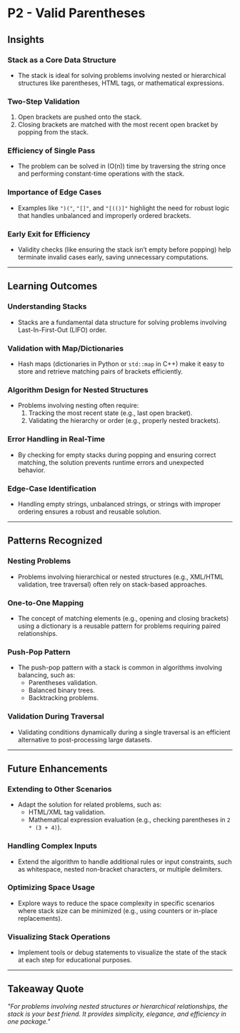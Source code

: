 # **P2 - Valid Parentheses**

## **Insights**

### **Stack as a Core Data Structure**
- The stack is ideal for solving problems involving nested or hierarchical structures like parentheses, HTML tags, or mathematical expressions.

### **Two-Step Validation**
1. Open brackets are pushed onto the stack.
2. Closing brackets are matched with the most recent open bracket by popping from the stack.

### **Efficiency of Single Pass**
- The problem can be solved in \(O(n)\) time by traversing the string once and performing constant-time operations with the stack.

### **Importance of Edge Cases**
- Examples like `")("`, `"[]"`, and `"[(()]"` highlight the need for robust logic that handles unbalanced and improperly ordered brackets.

### **Early Exit for Efficiency**
- Validity checks (like ensuring the stack isn’t empty before popping) help terminate invalid cases early, saving unnecessary computations.

---

## **Learning Outcomes**

### **Understanding Stacks**
- Stacks are a fundamental data structure for solving problems involving Last-In-First-Out (LIFO) order.

### **Validation with Map/Dictionaries**
- Hash maps (dictionaries in Python or `std::map` in C++) make it easy to store and retrieve matching pairs of brackets efficiently.

### **Algorithm Design for Nested Structures**
- Problems involving nesting often require:
  1. Tracking the most recent state (e.g., last open bracket).
  2. Validating the hierarchy or order (e.g., properly nested brackets).

### **Error Handling in Real-Time**
- By checking for empty stacks during popping and ensuring correct matching, the solution prevents runtime errors and unexpected behavior.

### **Edge-Case Identification**
- Handling empty strings, unbalanced strings, or strings with improper ordering ensures a robust and reusable solution.

---

## **Patterns Recognized**

### **Nesting Problems**
- Problems involving hierarchical or nested structures (e.g., XML/HTML validation, tree traversal) often rely on stack-based approaches.

### **One-to-One Mapping**
- The concept of matching elements (e.g., opening and closing brackets) using a dictionary is a reusable pattern for problems requiring paired relationships.

### **Push-Pop Pattern**
- The push-pop pattern with a stack is common in algorithms involving balancing, such as:
  - Parentheses validation.
  - Balanced binary trees.
  - Backtracking problems.

### **Validation During Traversal**
- Validating conditions dynamically during a single traversal is an efficient alternative to post-processing large datasets.

---

## **Future Enhancements**

### **Extending to Other Scenarios**
- Adapt the solution for related problems, such as:
  - HTML/XML tag validation.
  - Mathematical expression evaluation (e.g., checking parentheses in `2 * (3 + 4)`).

### **Handling Complex Inputs**
- Extend the algorithm to handle additional rules or input constraints, such as whitespace, nested non-bracket characters, or multiple delimiters.

### **Optimizing Space Usage**
- Explore ways to reduce the space complexity in specific scenarios where stack size can be minimized (e.g., using counters or in-place replacements).

### **Visualizing Stack Operations**
- Implement tools or debug statements to visualize the state of the stack at each step for educational purposes.

---

## **Takeaway Quote**
*"For problems involving nested structures or hierarchical relationships, the stack is your best friend. It provides simplicity, elegance, and efficiency in one package."*